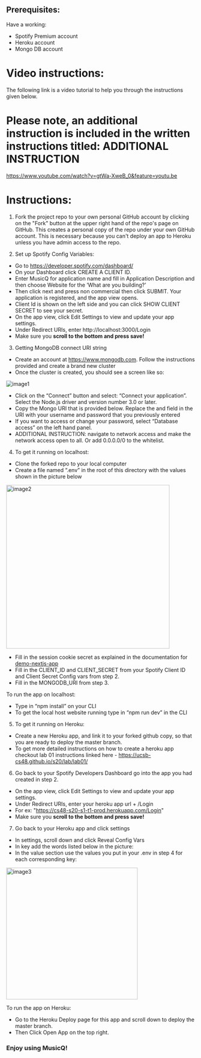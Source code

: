 ## Prerequisites: 

Have a working: 
* Spotify Premium account 
* Heroku account 
* Mongo DB account 
    
# Video instructions: 

The following link is a video tutorial to help you through the instructions given below. 
# Please note, an additional instruction is included in the written instructions titled: ADDITIONAL INSTRUCTION
https://www.youtube.com/watch?v=gtWa-XweB_0&feature=youtu.be

# Instructions:

1. Fork the project repo to your own personal GitHub account by clicking on the "Fork" button at the upper right hand of the repo's page on GitHub.  This creates a personal copy of the repo under your own GitHub account.  This is necessary because you can't deploy an app to Heroku unless you have
 admin access to the repo.

2. Set up Spotify Config Variables: 
* Go to https://developer.spotify.com/dashboard/
* On your Dashboard click CREATE A CLIENT ID.
* Enter  MusicQ for application name and fill in Application Description and then choose Website for the ‘What are you building?’
* Then click next and press non commercial then click SUBMIT. Your application is registered, and the app view opens.
* Client Id is shown on the left side and you can click SHOW CLIENT SECRET to see your secret.
* On the app view, click Edit Settings to view and update your app settings.
* Under Redirect URIs, enter http://localhost:3000/Login
* Make sure you **scroll to the bottom and press save!**

3. Getting MongoDB connect URI string
* Create an account at https://www.mongodb.com. Follow the instructions provided and create a brand new cluster
* Once the cluster is created, you should see a screen like so:

![image1](https://user-images.githubusercontent.com/43687816/82939953-f1b73980-9f48-11ea-9b71-44527210e238.png)


* Click on the “Connect” button and select: “Connect your application”. Select the Node.js driver and version number 3.0 or later. 
* Copy the Mongo URI that is provided below. Replace the <username> and <password> field in the URI with your username and password that you previously entered
* If you want to access or change your password, select “Database access” on the left hand panel.
* ADDITIONAL INSTRUCTION: navigate to network access and make the network access open to all. Or add 0.0.0.0/0 to the whitelist.

4. To get it running on localhost: 
* Clone the forked repo to your local computer 
* Create a file named “.env” in the root of this directory with the values shown in the picture below

<img width="435" alt="image2" src="https://user-images.githubusercontent.com/43687816/82940635-f9c3a900-9f49-11ea-9d2d-ec871a05e0e0.png">

* Fill in the session cookie secret as explained in the documentation for [demo-nextjs-app](https://github.com/ucsb-cs48-s20/demo-nextjs-app/blob/master/README.md)
* Fill in the CLIENT_ID and CLIENT_SECRET from your Spotify Client ID and Client Secret Config vars from step 2.
* Fill in the MONGODB_URI from step 3. 

To run the app on localhost:
* Type in “npm install” on your CLI
* To get the local host website running type in “npm run dev” in the CLI 

5. To get it running on Heroku: 
* Create a new Heroku app, and link it to your forked github copy, so that you are ready to deploy the master branch. 
* To get more detailed instructions on how to create a heroku app checkout lab 01 instructions linked here -  https://ucsb-cs48.github.io/s20/lab/lab01/ 

6. Go back to your Spotify Developers Dashboard go into the app you had created in step 2.
* On the app view, click Edit Settings to view and update your app settings.
* Under Redirect URIs, enter your heroku app url + /Login
* For ex: "https://cs48-s20-s1-t1-prod.herokuapp.com/Login"
* Make sure you **scroll to the bottom and press save!**

7. Go back to your Heroku app and click settings
* In settings, scroll down and click Reveal Config Vars
* In key add the words listed below in the picture:
* In the value section use the values you put in your .env in step 4 for each corresponding key:

<img width="350" alt="image3" src="https://user-images.githubusercontent.com/43687816/82941215-d9e0b500-9f4a-11ea-859a-9e21005f3eff.png">

To run the app on Heroku:
* Go to the Heroku Deploy page for this app and scroll down to deploy the master branch. 
* Then Click Open App on the top right.


### Enjoy using MusicQ!
